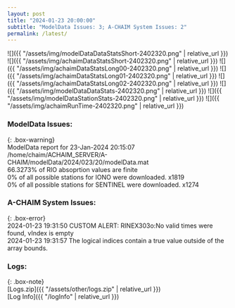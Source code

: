 ```yaml
---
layout: post
title: "2024-01-23 20:00:00"
subtitle: "ModelData Issues: 3; A-CHAIM System Issues: 2"
permalink: /latest/
---
```


![]({{ "/assets/img/modelDataDataStatsShort-2402320.png" | relative_url }})
![]({{ "/assets/img/achaimDataStatsShort-2402320.png" | relative_url }})
![]({{ "/assets/img/achaimDataStatsLong00-2402320.png" | relative_url }})
![]({{ "/assets/img/achaimDataStatsLong01-2402320.png" | relative_url }})
![]({{ "/assets/img/achaimDataStatsLong02-2402320.png" | relative_url }})
![]({{ "/assets/img/modelDataDataStats-2402320.png" | relative_url }})
![]({{ "/assets/img/modelDataStationStats-2402320.png" | relative_url }})
![]({{ "/assets/img/achaimRunTime-2402320.png" | relative_url }})


### ModelData Issues:  
  
{: .box-warning}  
 ModelData report for 23-Jan-2024 20:15:07   
 /home/chaim/ACHAIM_SERVER/A-CHAIM/modelData/2024/023/20/modelData.mat   
 66.3273% of RIO absoprtion values are finite   
 0% of all possible stations for IONO were downloaded. x1819   
 0% of all possible stations for SENTINEL were downloaded. x1274   
  
### A-CHAIM System Issues:  
  
{: .box-error}  
2024-01-23 19:31:50 CUSTOM ALERT: RINEX303o:No valid times were found, vIndex is empty  
2024-01-23 19:31:57 The logical indices contain a true value outside of the array bounds.  

### Logs:  
  
{: .box-note}  
[Logs.zip]({{ "/assets/other/logs.zip" | relative_url }})  
[Log Info]({{ "/logInfo" | relative_url }})  
